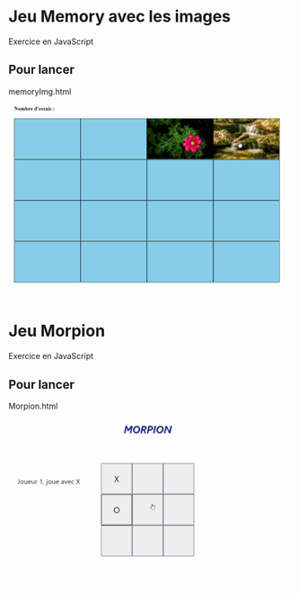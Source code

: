 # Jeu Memory avec les images

Exercice en JavaScript

## Pour lancer
memoryImg.html

![](/Memory/gif/show.gif)


# Jeu Morpion

Exercice en JavaScript

## Pour lancer
Morpion.html

![](/Morpion/show.gif)